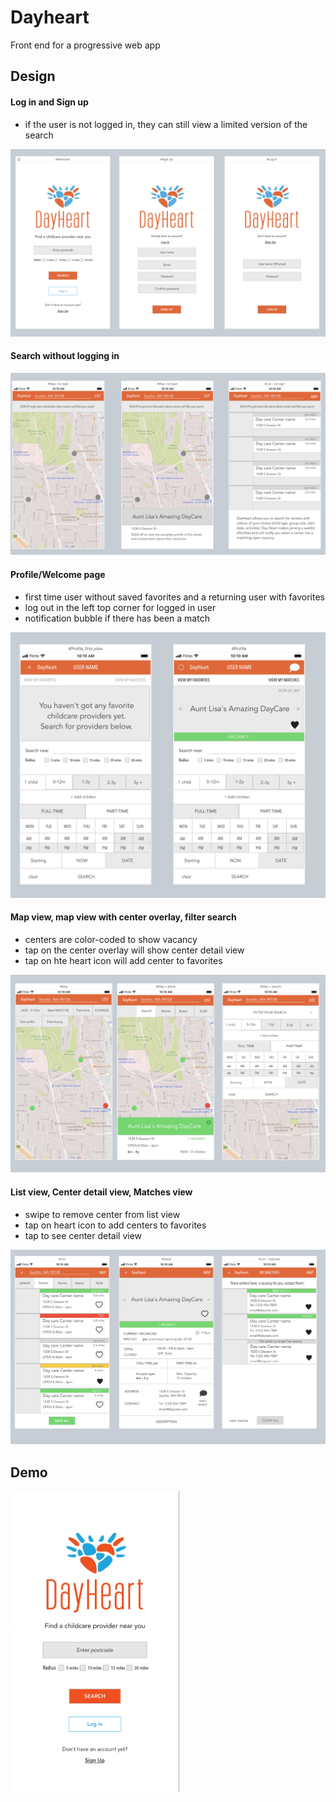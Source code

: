 # Dayheart
Front end for a progressive web app


## Design

#### Log in and Sign up
* if the user is not logged in, they can still view a limited version of the search

![login](https://github.com/Venablena/Dayheart/blob/master/Templates/login.png )

#### Search without logging in

![search_no-login](https://github.com/Venablena/Dayheart/blob/master/Templates/search_no-login.png )

#### Profile/Welcome page 
* first time user without saved favorites and a returning user with favorites
* log out in the left top corner for logged in user
* notification bubble if there has been a match

![welcome](https://github.com/Venablena/Dayheart/blob/master/Templates/welcome.png )

#### Map view, map view with center overlay, filter search
* centers are color-coded to show vacancy
* tap on the center overlay will show center detail view
* tap on hte heart icon will add center to favorites

![search](https://github.com/Venablena/Dayheart/blob/master/Templates/search.png )

#### List view, Center detail view, Matches view
* swipe to remove center from list view
* tap on heart icon to add centers to favorites
* tap to see center detail view

![list-detail-matches](https://github.com/Venablena/Dayheart/blob/master/Templates/list-detail-matches.png)

## Demo

<img src="https://github.com/Venablena/Dayheart/blob/master/Templates/Dayheart_mock1.gif" width="270">
